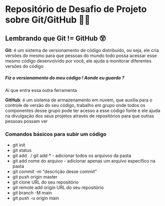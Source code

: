 # Repositório de Desafio de Projeto sobre Git/GitHub 👩‍💻

## Lembrando que Git != GitHub :astonished:

**Git**: é um sistema de versionamento de código distribuído, ou seja, ele cria versões do mesmo para que pessoas do mundo todo possa acessar esse mesmo código desenvolvido por você, ele ajuda a monitorar diferentes versões do código 

 ##### Fiz o versionamento do meu código ! Aonde eu guardo ?

Ai que entra essa outra ferramenta 

**GitHub**:  é um sistema de armazenamento em nuvem, que auxilia para o controle de versão do seu código, trabalho em grupo onde todos os componentes desse grupo pode ter acesso a esse código fonte e ele ajuda na divulgação dos seus projetos através de repositórios para que outras pessoas possam ver 

### Comandos básicos para subir um código

* git init 
* git status 
* git add . /  git add * - adicionar todos os arquivos da pasta 
* git add nome do arquivo - adicionar apenas um arquivo específico na pasta 
* git commit -m "descrição desse commit"
* git push origin master 
* git clone URL do seu repositório
* git remote add origin URL do seu repositório 
* git branch -M main 
* git push -u origin main 
